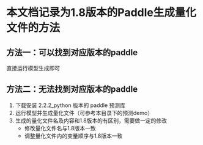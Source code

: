 # 本文档记录为1.8版本的Paddle生成量化文件的方法
## 方法一：可以找到对应版本的paddle
   直接运行模型生成即可
## 方法二：无法找到对应版本的paddle
   1. 下载安装 2.2.2_python 版本的 paddle 预测库
   2. 运行模型并生成量化文件（可参考本目录下的预测demo）
   3. 生成的量化文件名及内容和1.8版本的有区别，需要做一定的修改
      - 修改量化文件名与1.8版本一致
      - 调整量化文件内的变量顺序与1.8版本一致

